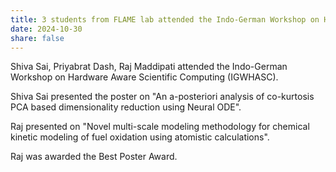 ```yaml
---
title: 3 students from FLAME lab attended the Indo-German Workshop on Hardware Aware Scientific Computing
date: 2024-10-30
share: false
---
```

Shiva Sai, Priyabrat Dash, Raj Maddipati attended the Indo-German Workshop on Hardware Aware Scientific Computing (IGWHASC).

<!--more-->
Shiva Sai presented the poster on "An a-posteriori analysis of co-kurtosis PCA based dimensionality reduction using Neural ODE". 

Raj presented on "Novel multi-scale modeling methodology for chemical kinetic modeling of fuel oxidation using atomistic calculations".

Raj was awarded the Best Poster Award.
